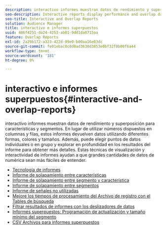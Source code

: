 ```yaml
---
description: interactivo informes muestran datos de rendimiento y superposición para características y segmentos. En lugar de utilizar números dispuestos en columnas y filas, estos informes devuelven datos con diferentes formas, colores y tamaños. Además, puede elegir puntos de datos individuales o en grupo y explorar en profundidad en los resultados del informe para obtener más detalles. Estas técnicas de visualización y interactividad de informes ayudan a que grandes cantidades de datos de numérica sean más fáciles de entender.
seo-description: Interactive reports display performance and overlap data for traits and segments. Instead of using numbers arranged in columns and rows, these reports return data using different shapes, colors, and sizes. Additionally, you can choose individual or groups of data points and drill down into the report results for more details. These visualization techniques and report interactivity help make large amounts of numeric data easier to understand.
seo-title: Interactive and Overlap Reports
solution: Audience Manager
title: interactivo e informes superpuestos
uuid: 486f4251-da24-4253-ab01-9dd1da8715aa
feature: Overlap Reports
exl-id: 2a29b172-a323-422d-99e0-b00aa16e03dc
source-git-commit: fe01ebac8c0d0ad3630d3853e0bf32f0b00f6a44
workflow-type: tm+mt
source-wordcount: '181'
ht-degree: 0%

---
```


# interactivo e informes superpuestos{#interactive-and-overlap-reports}

interactivo informes muestran datos de rendimiento y superposición para características y segmentos. En lugar de utilizar números dispuestos en columnas y filas, estos informes devuelven datos utilizando diferentes formas, colores y tamaños. Además, puede elegir puntos de datos individuales o en grupo y explorar en profundidad en los resultados del informe para obtener más detalles. Estas técnicas de visualización y interactividad de informes ayudan a que grandes cantidades de datos de numérica sean más fáciles de entender.

+ [Tecnología de informes](interactive-report-technology.md)
+ [Informe de solapamiento entre características](trait-trait-overlap-report.md)
+ [Informe de solapamiento entre segmento y característica](segment-trait-overlap-report.md)
+ [Informe de solapamiento entre segmentos](segment-segment-overlap-report.md)
+ [Informe de señales no utilizadas](unused-signals.md)
+ [Mejore los tiempos de procesamiento del Archivo de registro con el Tables de búsqueda](lookup-tables.md)
+ [Filtrar resultados de informes con los deslizadores de datos](data-sliders.md)
+ [Informes superpuestos: Programación de actualización y tamaño mínimo del segmento](overlap-minimum-segment-size.md)
+ [CSV Archivos para informes superpuestos](overlap-csv-files.md)

<!-- 

c_dynamic_reports.xml

 -->
